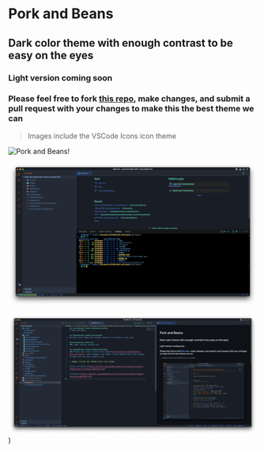 # Pork and Beans

## Dark color theme with enough contrast to be easy on the eyes

### Light version coming soon

### Please feel free to fork [this repo](https://github.com/rwedmonds/pork-and-beans), make changes, and submit a pull request with your changes to make this the best theme we can

> Images include the VSCode Icons icon theme

![Pork and Beans!](https://github.com/rwedmonds/pork-and-beans/blob/main/images/pork_and_beans.png?raw=true)

![Terminal](https://github.com/rwedmonds/pork-and-beans/blob/main/images/terminal.png?raw=true)

![Markdown Preview](https://github.com/rwedmonds/pork-and-beans/blob/main/images/markdown.png?raw=true))
